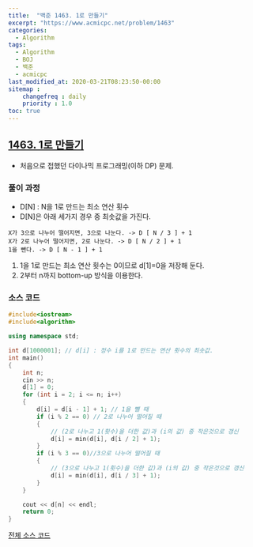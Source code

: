```yaml
---
title:  "백준 1463. 1로 만들기"
excerpt: "https://www.acmicpc.net/problem/1463"
categories:
  - Algorithm
tags:
  - Algorithm
  - BOJ
  - 백준
  - acmicpc
last_modified_at: 2020-03-21T08:23:50-00:00
sitemap :
    changefreq : daily
    priority : 1.0
toc: true
---
```


## [1463. 1로 만들기](https://www.acmicpc.net/problem/1463)
- 처음으로 접했던 다이나믹 프로그래밍(이하 DP) 문제.

### 풀이 과정
- D[N] : N을 1로 만드는 최소 연산 횟수
- D[N]은 아래 세가지 경우 중 최솟값을 가진다.

```
X가 3으로 나누어 떨어지면, 3으로 나눈다. -> D [ N / 3 ] + 1
X가 2로 나누어 떨어지면, 2로 나눈다. -> D [ N / 2 ] + 1
1을 뺀다. -> D [ N - 1 ] + 1
```

1. 1을 1로 만드는 최소 연산 횟수는 0이므로 d[1]=0을 저장해 둔다.
2. 2부터 n까지 bottom-up 방식을 이용한다.

### 소스 코드
```cpp
#include<iostream>
#include<algorithm>

using namespace std;

int d[1000001]; // d[i] : 정수 i를 1로 만드는 연산 횟수의 최솟값.
int main()
{
    int n;
    cin >> n;
    d[1] = 0;
    for (int i = 2; i <= n; i++)
    {
        d[i] = d[i - 1] + 1; // 1을 뺄 때
        if (i % 2 == 0) // 2로 나누어 떨어질 때
        {
            // (2로 나누고 1(횟수)을 더한 값)과 (i의 값) 중 작은것으로 갱신
            d[i] = min(d[i], d[i / 2] + 1);
        }
        if (i % 3 == 0)//3으로 나누어 떨어질 때
        {
            // (3으로 나누고 1(횟수)을 더한 값)과 (i의 값) 중 작은것으로 갱신
            d[i] = min(d[i], d[i / 3] + 1);
        }
    }

    cout << d[n] << endl;
    return 0;
}
```

[전체 소스 코드](https://github.com/tdm1223/Algorithm/blob/master/acmicpc.net/source/1463.cpp)
